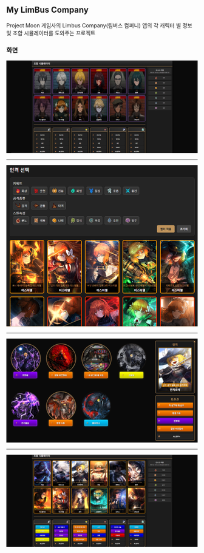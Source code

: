 ## My LimBus Company

Project Moon 게임사의 Limbus Company(림버스 컴퍼니) 앱의 각 캐릭터 별 정보 및 조합 시뮬레이터를 도와주는 프로젝트


### 화면

![main](/src/main/resources/static/image/main.PNG)

---

![personality_modal](/src/main/resources/static/image/modal.PNG)

---

![ego_modal](/src/main/resources/static/image/modal2.PNG)


---

![all_select](/src/main/resources/static/image/allSelect.PNG)
